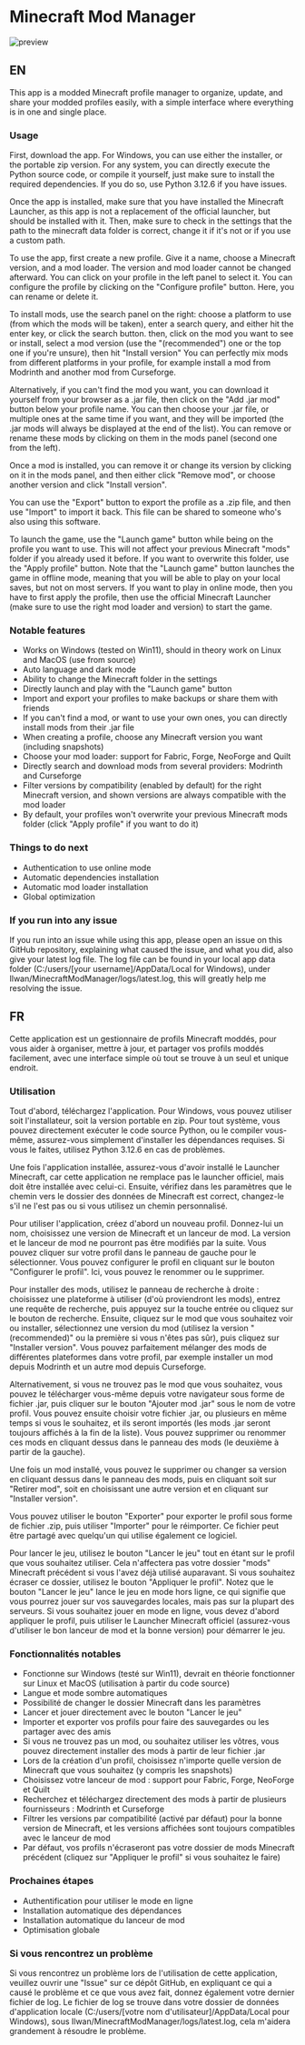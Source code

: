 # Minecraft Mod Manager

![preview](https://cloud-1w4i6hqu7-hack-club-bot.vercel.app/0image.png)

## EN

This app is a modded Minecraft profile manager to organize, update, and share your modded profiles easily, with a simple interface where everything is in one and single place.

### Usage

First, download the app. For Windows, you can use either the installer, or the portable zip version.
For any system, you can directly execute the Python source code, or compile it yourself, just make sure to install the required dependencies. If you do so, use Python 3.12.6 if you have issues.

Once the app is installed, make sure that you have installed the Minecraft Launcher, as this app is not a replacement of the official launcher, but should be installed with it.
Then, make sure to check in the settings that the path to the minecraft data folder is correct, change it if it's not or if you use a custom path.

To use the app, first create a new profile. Give it a name, choose a Minecraft version, and a mod loader. The version and mod loader cannot be changed afterward.
You can click on your profile in the left panel to select it.
You can configure the profile by clicking on the "Configure profile" button. Here, you can rename or delete it.

To install mods, use the search panel on the right: choose a platform to use (from which the mods will be taken), enter a search query, and either hit the enter key, or click the search button. then, click on the mod you want to see or install, select a mod version (use the "(recommended") one or the top one if you're unsure), then hit "Install version"
You can perfectly mix mods from different platforms in your profile, for example install a mod from Modrinth and another mod from Curseforge.

Alternatively, if you can't find the mod you want, you can download it yourself from your browser as a .jar file, then click on the "Add .jar mod" button below your profile name.
You can then choose your .jar file, or multiple ones at the same time if you want, and they will be imported (the .jar mods will always be displayed at the end of the list).
You can remove or rename these mods by clicking on them in the mods panel (second one from the left).

Once a mod is installed, you can remove it or change its version by clicking on it in the mods panel, and then either click "Remove mod", or choose another version and click "Install version".

You can use the "Export" button to export the profile as a .zip file, and then use "Import" to import it back. This file can be shared to someone who's also using this software.

To launch the game, use the "Launch game" button while being on the profile you want to use. This will not affect your previous Minecraft "mods" folder if you already used it before.
If you want to overwrite this folder, use the "Apply profile" button.
Note that the "Launch game" button launches the game in offline mode, meaning that you will be able to play on your local saves, but not on most servers. If you want to play in online mode, then you have to first apply the profile, then use the official Minecraft Launcher (make sure to use the right mod loader and version) to start the game.

### Notable features

- Works on Windows (tested on Win11), should in theory work on Linux and MacOS (use from source)
- Auto language and dark mode
- Ability to change the Minecraft folder in the settings
- Directly launch and play with the "Launch game" button
- Import and export your profiles to make backups or share them with friends
- If you can't find a mod, or want to use your own ones, you can directly install mods from their .jar file
- When creating a profile, choose any Minecraft version you want (including snapshots)
- Choose your mod loader: support for Fabric, Forge, NeoForge and Quilt
- Directly search and download mods from several providers: Modrinth and Curseforge
- Filter versions by compatibility (enabled by default) for the right Minecraft version, and shown versions are always compatible with the mod loader
- By default, your profiles won't overwrite your previous Minecraft mods folder (click "Apply profile" if you want to do it)

### Things to do next

- Authentication to use online mode
- Automatic dependencies installation
- Automatic mod loader installation
- Global optimization

### If you run into any issue

If you run into an issue while using this app, please open an issue on this GitHub repository, explaining what caused the issue, and what you did, also give your latest log file.
The log file can be found in your local app data folder (C:/users/[your username]/AppData/Local for Windows), under Ilwan/MinecraftModManager/logs/latest.log, this will greatly help me resolving the issue.

## FR

Cette application est un gestionnaire de profils Minecraft moddés, pour vous aider à organiser, mettre à jour, et partager vos profils moddés facilement, avec une interface simple où tout se trouve à un seul et unique endroit.

### Utilisation

Tout d'abord, téléchargez l'application. Pour Windows, vous pouvez utiliser soit l'installateur, soit la version portable en zip.
Pour tout système, vous pouvez directement exécuter le code source Python, ou le compiler vous-même, assurez-vous simplement d'installer les dépendances requises. Si vous le faites, utilisez Python 3.12.6 en cas de problèmes.

Une fois l'application installée, assurez-vous d'avoir installé le Launcher Minecraft, car cette application ne remplace pas le launcher officiel, mais doit être installée avec celui-ci.
Ensuite, vérifiez dans les paramètres que le chemin vers le dossier des données de Minecraft est correct, changez-le s'il ne l'est pas ou si vous utilisez un chemin personnalisé.

Pour utiliser l'application, créez d'abord un nouveau profil. Donnez-lui un nom, choisissez une version de Minecraft et un lanceur de mod. La version et le lanceur de mod ne pourront pas être modifiés par la suite. Vous pouvez cliquer sur votre profil dans le panneau de gauche pour le sélectionner.
Vous pouvez configurer le profil en cliquant sur le bouton "Configurer le profil". Ici, vous pouvez le renommer ou le supprimer.

Pour installer des mods, utilisez le panneau de recherche à droite : choisissez une plateforme à utiliser (d'où proviendront les mods), entrez une requête de recherche, puis appuyez sur la touche entrée ou cliquez sur le bouton de recherche. Ensuite, cliquez sur le mod que vous souhaitez voir ou installer, sélectionnez une version du mod (utilisez la version "(recommended)" ou la première si vous n'êtes pas sûr), puis cliquez sur "Installer version".
Vous pouvez parfaitement mélanger des mods de différentes plateformes dans votre profil, par exemple installer un mod depuis Modrinth et un autre mod depuis Curseforge.

Alternativement, si vous ne trouvez pas le mod que vous souhaitez, vous pouvez le télécharger vous-même depuis votre navigateur sous forme de fichier .jar, puis cliquer sur le bouton "Ajouter mod .jar" sous le nom de votre profil.
Vous pouvez ensuite choisir votre fichier .jar, ou plusieurs en même temps si vous le souhaitez, et ils seront importés (les mods .jar seront toujours affichés à la fin de la liste).
Vous pouvez supprimer ou renommer ces mods en cliquant dessus dans le panneau des mods (le deuxième à partir de la gauche).

Une fois un mod installé, vous pouvez le supprimer ou changer sa version en cliquant dessus dans le panneau des mods, puis en cliquant soit sur "Retirer mod", soit en choisissant une autre version et en cliquant sur "Installer version".

Vous pouvez utiliser le bouton "Exporter" pour exporter le profil sous forme de fichier .zip, puis utiliser "Importer" pour le réimporter. Ce fichier peut être partagé avec quelqu'un qui utilise également ce logiciel.

Pour lancer le jeu, utilisez le bouton "Lancer le jeu" tout en étant sur le profil que vous souhaitez utiliser. Cela n'affectera pas votre dossier "mods" Minecraft précédent si vous l'avez déjà utilisé auparavant.
Si vous souhaitez écraser ce dossier, utilisez le bouton "Appliquer le profil".
Notez que le bouton "Lancer le jeu" lance le jeu en mode hors ligne, ce qui signifie que vous pourrez jouer sur vos sauvegardes locales, mais pas sur la plupart des serveurs. Si vous souhaitez jouer en mode en ligne, vous devez d'abord appliquer le profil, puis utiliser le Launcher Minecraft officiel (assurez-vous d'utiliser le bon lanceur de mod et la bonne version) pour démarrer le jeu.

### Fonctionnalités notables

- Fonctionne sur Windows (testé sur Win11), devrait en théorie fonctionner sur Linux et MacOS (utilisation à partir du code source)
- Langue et mode sombre automatiques
- Possibilité de changer le dossier Minecraft dans les paramètres
- Lancer et jouer directement avec le bouton "Lancer le jeu"
- Importer et exporter vos profils pour faire des sauvegardes ou les partager avec des amis
- Si vous ne trouvez pas un mod, ou souhaitez utiliser les vôtres, vous pouvez directement installer des mods à partir de leur fichier .jar
- Lors de la création d'un profil, choisissez n'importe quelle version de Minecraft que vous souhaitez (y compris les snapshots)
- Choisissez votre lanceur de mod : support pour Fabric, Forge, NeoForge et Quilt
- Recherchez et téléchargez directement des mods à partir de plusieurs fournisseurs : Modrinth et Curseforge
- Filtrer les versions par compatibilité (activé par défaut) pour la bonne version de Minecraft, et les versions affichées sont toujours compatibles avec le lanceur de mod
- Par défaut, vos profils n'écraseront pas votre dossier de mods Minecraft précédent (cliquez sur "Appliquer le profil" si vous souhaitez le faire)

### Prochaines étapes

- Authentification pour utiliser le mode en ligne
- Installation automatique des dépendances
- Installation automatique du lanceur de mod
- Optimisation globale

### Si vous rencontrez un problème

Si vous rencontrez un problème lors de l'utilisation de cette application, veuillez ouvrir une "Issue" sur ce dépôt GitHub, en expliquant ce qui a causé le problème et ce que vous avez fait, donnez également votre dernier fichier de log.
Le fichier de log se trouve dans votre dossier de données d'application locale (C:/users/[votre nom d'utilisateur]/AppData/Local pour Windows), sous Ilwan/MinecraftModManager/logs/latest.log, cela m'aidera grandement à résoudre le problème.
